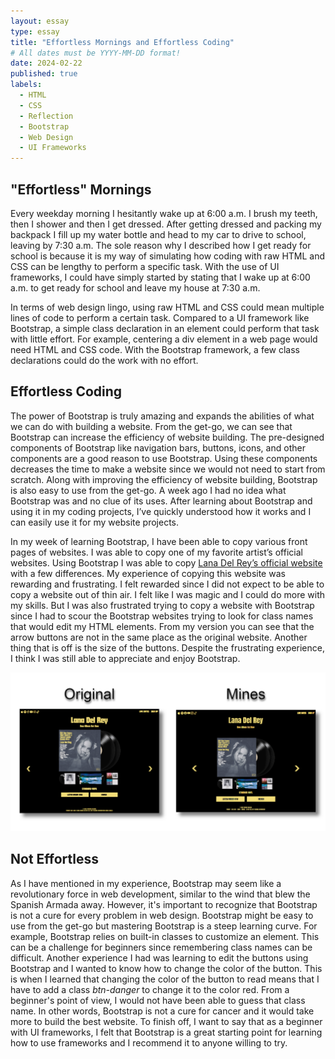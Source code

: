 ```yaml
---
layout: essay
type: essay
title: "Effortless Mornings and Effortless Coding"
# All dates must be YYYY-MM-DD format!
date: 2024-02-22
published: true
labels:
  - HTML
  - CSS
  - Reflection
  - Bootstrap
  - Web Design
  - UI Frameworks
---
```


## "Effortless" Mornings

Every weekday morning I hesitantly wake up at 6:00 a.m. I brush my teeth, then I shower and then I get dressed. 
After getting dressed and packing my backpack I fill up my water bottle and head to my car to drive to school, leaving by 7:30 a.m. 
The sole reason why I described how I get ready for school is because it is my way of simulating how coding with raw HTML and CSS can be lengthy to perform a specific task.
With the use of UI frameworks, I could have simply started by stating that I wake up at 6:00 a.m. to get ready for school and leave my house at 7:30 a.m. 

  In terms of web design lingo, using raw HTML and CSS could mean multiple lines of code to perform a certain task. 
Compared to a UI framework like Bootstrap, a simple class declaration in an element could perform that task with little effort. 
For example, centering a div element in a web page would need HTML and CSS code. With the Bootstrap framework, a few class declarations could do the work with no effort. 

## Effortless Coding

The power of Bootstrap is truly amazing and expands the abilities of what we can do with building a website. From the get-go, we can see that Bootstrap can increase the efficiency of website building.
The pre-designed components of Bootstrap like navigation bars, buttons, icons, and other components are a good reason to use Bootstrap. 
Using these components decreases the time to make a website since we would not need to start from scratch. Along with improving the efficiency of website building, Bootstrap is also easy to use from the get-go. 
A week ago I had no idea what Bootstrap was and no clue of its uses. After learning about Bootstrap and using it in my coding projects, I’ve quickly understood how it works and I can easily use it for my website projects. 

In my week of learning Bootstrap, I have been able to copy various front pages of websites. I was able to copy one of my favorite artist’s official websites. 
Using Bootstrap I was able to copy [Lana Del Rey’s official website](https://www.lanadelrey.com/) with a few differences. My experience of copying this website was rewarding and frustrating. I felt rewarded since I did not expect to be able to 
copy a website out of thin air. I felt like I was magic and I could do more with my skills. But I was also frustrated trying to copy a website with Bootstrap since I had to scour the Bootstrap websites trying to 
look for class names that would edit my HTML elements. From my version you can see that the arrow buttons are not in the same place as the original website. Another thing that is off is the size of the buttons. 
Despite the frustrating experience, I think I was still able to appreciate and enjoy Bootstrap. 

<img width="1000px" 
     class="rounded float-center pe-4" 
     src="../img/website-comparison.png" >

## Not Effortless

As I have mentioned in my experience, Bootstrap may seem like a revolutionary force in web development, similar to the wind that blew the Spanish Armada away. However, it's important to recognize that Bootstrap is 
not a cure for every problem in web design. Bootstrap might be easy to use from the get-go but mastering Bootstrap is a steep learning curve. For example, Bootstrap relies on built-in classes to customize an element. 
This can be a challenge for beginners since remembering class names can be difficult. Another experience I had was learning to edit the buttons using Bootstrap and I wanted to know how to change the color of the button. 
This is when I learned that changing the color of the button to read means that I have to add a class *btn-danger* to change it to the color red. From a beginner's point of view, I would not have been able to guess that 
class name. In other words, Bootstrap is not a cure for cancer and it would take more to build the best website. To finish off, I want to say that as a beginner with UI frameworks, I felt that Bootstrap is a great 
starting point for learning how to use frameworks and I recommend it to anyone willing to try.


